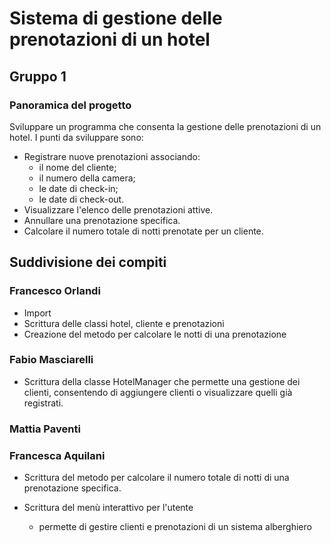 # Sistema di gestione delle prenotazioni di un hotel 
## Gruppo 1

### Panoramica del progetto

Sviluppare un programma che consenta la gestione delle prenotazioni di un
hotel. 
I punti da sviluppare sono:
- Registrare nuove prenotazioni associando:
  - il nome del cliente;
  - il numero della camera;
  - le date di check-in;
  - le date di check-out.
- Visualizzare l'elenco delle prenotazioni attive.
- Annullare una prenotazione specifica.
- Calcolare il numero totale di notti prenotate per un cliente.

## Suddivisione dei compiti
### Francesco Orlandi
- Import
- Scrittura delle classi hotel, cliente e prenotazioni
- Creazione del metodo per calcolare le notti di una prenotazione

### Fabio Masciarelli
- Scrittura della classe HotelManager che permette una gestione dei clienti, consentendo di aggiungere clienti o visualizzare quelli già registrati.

### Mattia Paventi
### Francesca Aquilani 
- Scrittura del metodo per calcolare il numero totale di notti di una prenotazione specifica.

- Scrittura del menù interattivo per l'utente
  - permette di gestire clienti e prenotazioni di un sistema alberghiero
